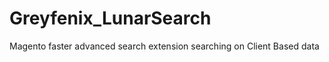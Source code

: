 Greyfenix_LunarSearch
=====================

Magento faster advanced search extension searching on Client Based data
